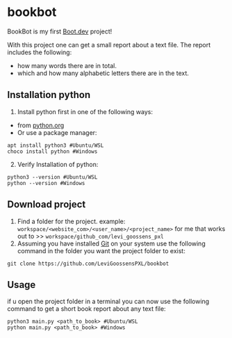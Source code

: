 # bookbot

BookBot is my first [Boot.dev](https://www.boot.dev) project!

With this project one can get a small report about a text file. The report includes the following:
- how many words there are in total.
- which and how many alphabetic letters there are in the text.

## Installation python
1. Install python first in one of the following ways:
- from [python.org](https://www.python.org/downloads)
- Or use a package manager:
```
apt install python3 #Ubuntu/WSL
choco install python #Windows
```
2. Verify Installation of python:
```
python3 --version #Ubuntu/WSL
python --version #Windows
```

## Download project
1. Find a folder for the project. example: ```workspace/<website_com>/<user_name>/<project_name>``` for me that works out to >> ```workspace/github_com/levi_goossens_pxl```
2. Assuming you have installed [Git](https://git-scm.com/downloads) on your system use the following command in the folder you want the project folder to exist:
```
git clone https://github.com/LeviGoossensPXL/bookbot
```

## Usage
if u open the project folder in a terminal you can now use the following command to get a short book report about any text file:
```
python3 main.py <path_to_book> #Ubuntu/WSL
python main.py <path_to_book> #Windows
```
